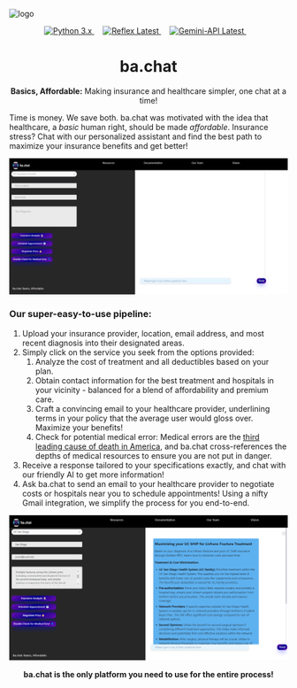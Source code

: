 ![logo]("chatapp/assets/new_logo.png")
<p align="center">
  <a href="https://www.python.org/downloads/">
    <img src="https://img.shields.io/badge/Python-3.x-blue.svg" alt="Python 3.x">
  </a>  
  &nbsp;&nbsp;&nbsp;  
    <a href="https://reflex.dev/">
    <img src="https://img.shields.io/badge/Reflex-Latest-orange.svg" alt="Reflex Latest">
  </a> 
  &nbsp;&nbsp;&nbsp;
  
  <a href="https://deepmind.google/technologies/gemini/#introduction">
    <img src="https://img.shields.io/badge/Gemini--API-v1.5-brightgreen.svg" alt="Gemini-API Latest">
  </a>
  &nbsp;&nbsp;&nbsp;
</p>

<h1 align="center">ba.chat</h1>

<p align="center"><strong>Basics, Affordable:</strong> Making insurance and healthcare simpler, one chat at a time!</p>

Time is money. We save both. ba.chat was motivated with the idea that healthcare, a _basic_ human right, should be made _affordable_. Insurance stress? Chat with our personalized assistant and find the best path to maximize your insurance benefits and get better!

![BAChat Empty](chatapp/assets/BAChat_empty.png)

### Our super-easy-to-use pipeline:
1. Upload your insurance provider, location, email address, and most recent diagnosis into their designated areas.
2. Simply click on the service you seek from the options provided:
   1. Analyze the cost of treatment and all deductibles based on your plan.
   2. Obtain contact information for the best treatment and hospitals in your vicinity - balanced for a blend of affordability and premium care.
   3. Craft a convincing email to your healthcare provider, underlining terms in your policy that the average user would gloss over. Maximize your benefits!
   4. Check for potential medical error: Medical errors are the [third leading cause of death in America](https://wilsonlaw.com/fatal-medical-errors/), and ba.chat cross-references the depths of medical resources to ensure you are not put in danger.
3. Receive a response tailored to your specifications exactly, and chat with our friendly AI to get more information!
4. Ask ba.chat to send an email to your healthcare provider to negotiate costs or hospitals near you to schedule appointments! Using a nifty Gmail integration, we simplify the process for you end-to-end. 

![BAChat](chatapp/assets/BAChat_Text.png)

<p align="center"><strong>ba.chat is the only platform you need to use for the entire process!</strong></p>
